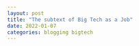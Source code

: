 ```yaml
---
layout: post
title: "The subtext of Big Tech as a Job"
date: 2022-01-07
categories: blogging bigtech
---
```


<TBD>
